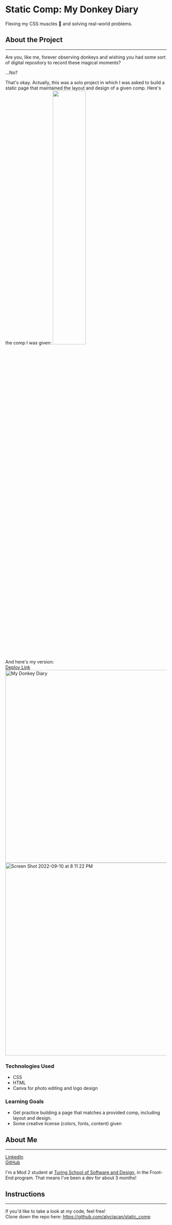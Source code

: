 # Static Comp: My Donkey Diary
Flexing my CSS muscles 💪 and solving real-world problems. 

## About the Project
_______

Are you, like me, forever observing donkeys and wishing you had some sort of digital repository to record these magical moments? 


...No?


That's okay. Actually, this was a solo project in which I was asked to build a static page that maintained the layout and design of a given comp. Here's the comp I was given: 
<img height="45%" src="https://user-images.githubusercontent.com/105533317/189502772-54aa55bb-f1e1-4096-8b2a-676b2c47474b.png">

And here's my version:     
[Deploy Link](https://alyciacan.github.io/static_comp/)         
<img width="600px" alt="My Donkey Diary" src="https://user-images.githubusercontent.com/105533317/189510793-bf5d42aa-444e-4c67-b8b3-a205d01192c5.png">
<img width="600px" alt="Screen Shot 2022-09-10 at 8 11 22 PM" src="https://user-images.githubusercontent.com/105533317/189511341-39549419-83e1-4f63-bbad-55234421a662.png">

### Technologies Used
* CSS
* HTML
* Canva for photo editing and logo design

### Learning Goals
* Get practice building a page that matches a provided comp, including layout and design.
* Some creative license (colors, fonts, content) given


## About Me
_______
[LinkedIn](www.linkedin.com/in/alycia-canavan)         
[GitHub](https://github.com/alyciacan)

I'm a Mod 2 student at [Turing School of Software and Design](https://frontend.turing.edu/), in the Front-End program. That means I've been a dev for about 3 months!

## Instructions
________
If you'd like to take a look at my code, feel free!      
Clone down the repo here: https://github.com/alyciacan/static_comp
